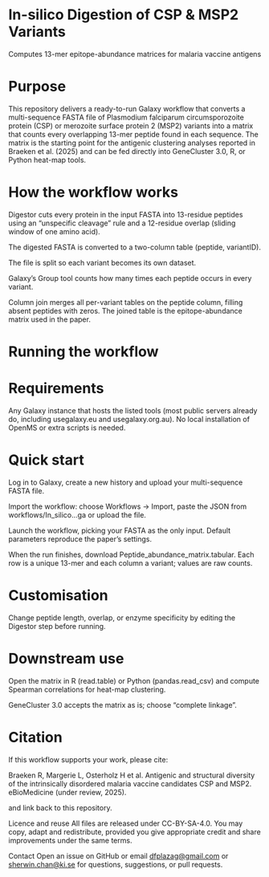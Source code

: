 # In-silico Digestion of CSP & MSP2 Variants
Computes 13-mer epitope-abundance matrices for malaria vaccine antigens

# Purpose
This repository delivers a ready-to-run Galaxy workflow that converts a multi-sequence FASTA file of Plasmodium falciparum circumsporozoite protein (CSP) or merozoite surface protein 2 (MSP2) variants into a matrix that counts every overlapping 13-mer peptide found in each sequence. The matrix is the starting point for the antigenic clustering analyses reported in Braeken et al. (2025) and can be fed directly into GeneCluster 3.0, R, or Python heat-map tools.

# How the workflow works
Digestor cuts every protein in the input FASTA into 13-residue peptides using an “unspecific cleavage” rule and a 12-residue overlap (sliding window of one amino acid).

The digested FASTA is converted to a two-column table (peptide, variantID).

The file is split so each variant becomes its own dataset.

Galaxy’s Group tool counts how many times each peptide occurs in every variant.

Column join merges all per-variant tables on the peptide column, filling absent peptides with zeros. The joined table is the epitope-abundance matrix used in the paper.

# Running the workflow
# Requirements
Any Galaxy instance that hosts the listed tools (most public servers already do, including usegalaxy.eu and usegalaxy.org.au). No local installation of OpenMS or extra scripts is needed.

# Quick start
Log in to Galaxy, create a new history and upload your multi-sequence FASTA file.

Import the workflow: choose Workflows → Import, paste the JSON from workflows/In_silico…ga or upload the file.

Launch the workflow, picking your FASTA as the only input. Default parameters reproduce the paper’s settings.

When the run finishes, download Peptide_abundance_matrix.tabular. Each row is a unique 13-mer and each column a variant; values are raw counts.

# Customisation
Change peptide length, overlap, or enzyme specificity by editing the Digestor step before running. 

# Downstream use
Open the matrix in R (read.table) or Python (pandas.read_csv) and compute Spearman correlations for heat-map clustering.

GeneCluster 3.0 accepts the matrix as is; choose “complete linkage”.

# Citation
If this workflow supports your work, please cite:

Braeken R, Margerie L, Osterholz H et al. Antigenic and structural diversity of the intrinsically disordered malaria vaccine candidates CSP and MSP2. eBioMedicine (under review, 2025).

and link back to this repository.

Licence and reuse
All files are released under CC-BY-SA-4.0. You may copy, adapt and redistribute, provided you give appropriate credit and share improvements under the same terms.

Contact
Open an issue on GitHub or email dfplazag@gmail.com or sherwin.chan@ki.se for questions, suggestions, or pull requests.
